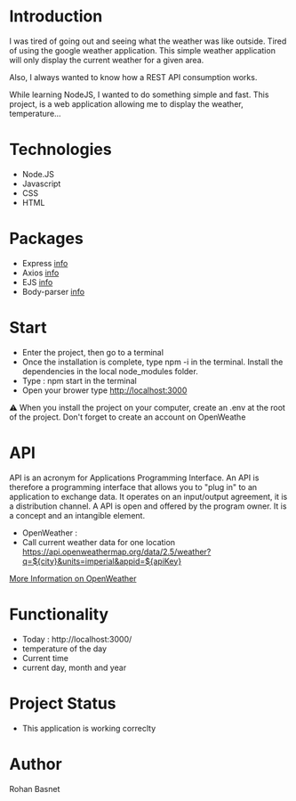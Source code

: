 # Introduction
I was tired of going out and seeing what the weather was like outside. Tired of using the google weather application. This simple weather application will only display the current weather for a given area.

Also, I always wanted to know how a REST API consumption works.

While learning NodeJS, I wanted to do something simple and fast. This project, is a web application allowing me to display the weather, temperature...

# Technologies
  - Node.JS 
  - Javascript
  - CSS
  - HTML

# Packages
  * Express [info](https://www.npmjs.com/package/express)
  * Axios [info](https://www.npmjs.com/package/axios)
  * EJS [info](https://www.npmjs.com/package/ejs)
  * Body-parser [info](https://www.npmjs.com/package/body-parser)

# Start
  * Enter the project, then go to a terminal
  * Once the installation is complete, type npm -i in the terminal. Install the dependencies in the local node_modules folder.
  * Type : npm start in the terminal
  * Open your brower type [http://localhost:3000](http://localhost:3000/)
    
⚠️ When you install the project on your computer, create an .env at the root of the project. Don't forget to create an account on OpenWeathe

# API
API is an acronym for Applications Programming Interface. An API is therefore a programming interface that allows you to "plug in" to an application to exchange data. It operates on an input/output agreement, it is a distribution channel. A API is open and offered by the program owner. It is a concept and an intangible element.

  * OpenWeather :
  * Call current weather data for one location
<clipboard-copy> https://api.openweathermap.org/data/2.5/weather?q=${city}&units=imperial&appid=${apiKey}

[More Information on OpenWeather](https://home.openweathermap.org/ "OpenWeather Home")

# Functionality
   * Today : http://localhost:3000/
   * temperature of the day
   * Current time
   * current day, month and year
 
# Project Status
  - This application is working correclty

# Author
  Rohan Basnet
